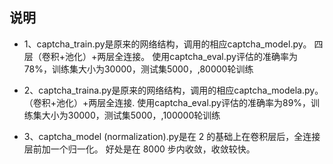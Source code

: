 ## 说明
* 1、captcha_train.py是原来的网络结构，调用的相应captcha_model.py。
   四层（卷积+池化）+两层全连接。
   使用captcha_eval.py评估的准确率为78%，训练集大小为30000，测试集5000，,80000轮训练

* 2、captcha_traina.py是原来的网络结构，调用的相应captcha_modela.py。
   （卷积+池化）+两层全连接.
   使用captcha_eval.py评估的准确率为89%，训练集大小为30000，测试集5000，,100000轮训练

* 3、captcha_model (normalization).py是在 2 的基础上在卷积层后，全连接层前加一个归一化。
   好处是在 8000 步内收敛，收敛较快。
